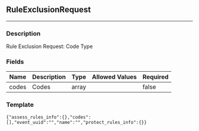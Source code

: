 ## RuleExclusionRequest
---
### Description
Rule Exclusion Request: Code Type
### Fields
| Name | Description | Type | Allowed Values | Required |
| ---- | ----------- | ---- | -------------- | -------- |
| codes | Codes | array |  | false |
### Template
```
{"assess_rules_info":{},"codes":[],"event_uuid":"","name":"","protect_rules_info":{}}
```
